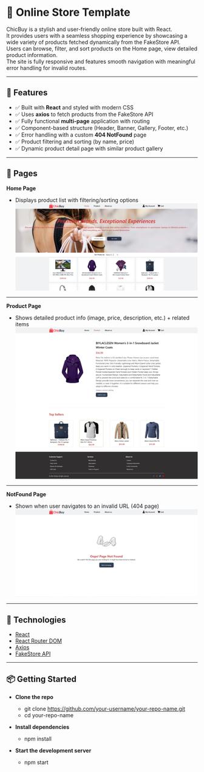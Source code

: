 # 🛒 Online Store Template

ChicBuy is a stylish and user-friendly online store built with React.  
It provides users with a seamless shopping experience by showcasing a wide variety of products fetched dynamically from the FakeStore API.  
Users can browse, filter, and sort products on the Home page, view detailed product information.  
The site is fully responsive and features smooth navigation with meaningful error handling for invalid routes.

---

## 🔧 Features

- ✅ Built with **React** and styled with modern CSS
- ✅ Uses **axios** to fetch products from the FakeStore API
- ✅ Fully functional **multi-page** application with routing
- ✅ Component-based structure (Header, Banner, Gallery, Footer, etc.)
- ✅ Error handling with a custom **404 NotFound** page
- ✅ Product filtering and sorting (by name, price)
- ✅ Dynamic product detail page with similar product gallery

---

## 📄 Pages

**Home Page** 
- Displays product list with filtering/sorting options
![Home Page](./src/img/home-page.png)

---

**Product Page**
- Shows detailed product info (image, price, description, etc.) + related items
![Product Page 1](./src/img/product-page-1.png)
![Product Page 2](./src/img/product-page-2.png)

---

**NotFound Page**
- Shown when user navigates to an invalid URL (404 page)
![NotFound Page](./src/img/notfound-page.png)

---

## 🚀 Technologies

- [React](https://reactjs.org/)
- [React Router DOM](https://reactrouter.com/)
- [Axios](https://axios-http.com/)
- [FakeStore API](https://fakestoreapi.com)

---

## 📦 Getting Started

- **Clone the repo**
   - git clone https://github.com/your-username/your-repo-name.git
   - cd your-repo-name

- **Install dependencies**
   - npm install

- **Start the development server**
   - npm start